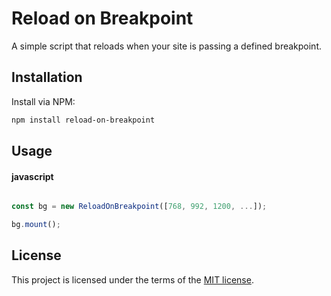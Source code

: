 # Reload on Breakpoint
A simple script that reloads when your site is passing a defined breakpoint.

## Installation
Install via NPM:

```bash
npm install reload-on-breakpoint

```

## Usage

#### javascript

```javascript

const bg = new ReloadOnBreakpoint([768, 992, 1200, ...]);

bg.mount();

```

## License

This project is licensed under the terms of the
[MIT license](/LICENSE).